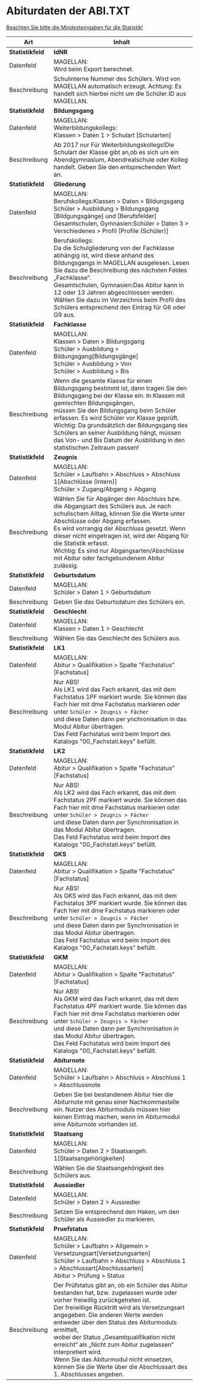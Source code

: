 # Abiturdaten der ABI.TXT

[Beachten Sie bitte die Mindesteingaben für die Statistik!](https://doc.ls.stueber.de/nordrhein-westfalen/abs-bbs/#voraussetzungen-für-alle-statistikdaten)

| Art           | Inhalt                                   |
|---------------|------------------------------------------|
|**Statistikfeld**| **ldNR**                                     |
| Datenfeld     | MAGELLAN:<br/>Wird beim Export berechnet. |
| Beschreibung  | Schulinterne Nummer des Schülers. Wird von MAGELLAN automatisch erzeugt. Achtung: Es handelt sich hierbei nicht um die Schüler.ID aus MAGELLAN. |
|**Statistikfeld**| **Bildungsgang**                             |
| Datenfeld     | MAGELLAN:<br/>Weiterbildungskollegs:<br/>Klassen > Daten 1 > Schulart [Schularten] |
| Beschreibung  | Ab 2017 nur Für Weiterbildungskollegs!Die Schulart der Klasse gibt an,ob es sich um ein Abendgymnasium, Abendrealschule oder Kolleg handelt. Geben Sie den entsprechenden Wert an. |
|**Statistikfeld**| **Gliederung**                               |
| Datenfeld     | MAGELLAN:<br/>Berufskollegs:Klassen > Daten > Bildungsgang <br/>Schüler > Ausbildung > Bildungsgang [Bildgungsgänge] und [Berufsfelder]<br/>Gesamtschulen, Gymnasien:Schüler > Daten 3 > Verschiedenes > Profil [Profile (Schüler)] |
| Beschreibung  | Berufskollegs:<br/>Da die Schulgliederung von der Fachklasse abhängig ist, wird diese anhand des Bildungsgangs in MAGELLAN ausgelesen. Lesen Sie dazu die Beschreibung des nächsten Feldes „Fachklasse“.<br/>  Gesamtschulen, Gymnasien:Das Abitur kann in 12 oder 13 Jahren abgeschlossen werden. Wählen Sie dazu im Verzeichnis beim Profil des Schülers entsprechend den Eintrag für G8 oder G9 aus. |
|**Statistikfeld**| **Fachklasse**                               |
| Datenfeld     | MAGELLAN:<br/>Klassen > Daten > Bildungsgang<br/>Schüler > Ausbildung > Bildungsgang[Bildungsgänge]<br/>Schüler > Ausbildung > Von<br/>Schüler > Ausbildung > Bis |
| Beschreibung  | Wenn die gesamte Klasse für einen Bildungsgang bestimmt ist, dann tragen Sie den Bildungsgang bei der Klasse ein. In Klassen mit gemischten Bildungsgängen, <br/>  müssen Sie den Bildungsgang beim Schüler erfassen. Es wird Schüler vor Klasse geprüft. <br/>  Wichtig: Da grundsätzlich der Bildungsgang des Schülers an seiner Ausbildung hängt, müssen das Von- und Bis Datum der Ausbildung in den statistischen Zeitraum passen! |
|**Statistikfeld**| **Zeugnis**                                  |
| Datenfeld     | MAGELLAN:<br/>Schüler > Laufbahn > Abschluss > Abschluss 1[Abschlüsse (Intern)]<br/>Schüler > Zugang/Abgang > Abgang |
| Beschreibung  | Wählen Sie für Abgänger den Abschluss bzw. die Abgangsart des Schülers aus. Je nach schulischem Alltag, können Sie die Werte unter Abschlüsse oder Abgang erfassen. <br/>  Es wird vorrangig der Abschluss gesetzt. Wenn dieser nicht eingetragen ist, wird der Abgang für die Statistik erfasst. <br/>  Wichtig: Es sind nur Abgangsarten/Abschlüsse mit Abitur oder fachgebundenem Abitur zulässig. |
|**Statistikfeld**| **Geburtsdatum**                             |
| Datenfeld     | MAGELLAN:<br/>Schüler > Daten 1 > Geburtsdatum |
| Beschreibung  | Geben Sie das Geburtsdatum des Schülers ein. |
|**Statistikfeld**| **Geschlecht**                               |
| Datenfeld     | MAGELLAN:<br/>Klassen > Daten 1 > Geschlecht |
| Beschreibung  | Wählen Sie das Geschlecht des Schülers aus. |
|**Statistikfeld**| **LK1**                                      |
| Datenfeld     | MAGELLAN:<br/>Abitur > Qualifikation > Spalte "Fachstatus" [Fachstatus] |
| Beschreibung  | Nur ABS!<br/>  Als LK1 wird das Fach erkannt, das mit dem Fachstatus 1PF markiert wurde. Sie können das Fach hier mit dme Fachstatus markieren oder unter ```Schüler > Zeugnis > Fächer``` <br/>  und diese Daten dann per ynchronisation in das Modul Abitur übertragen.<br/>  Das Feld Fachstatus wird beim Import des Katalogs "00_Fachstati.keys" befüllt. |
|**Statistikfeld**| **LK2**                                      |
| Datenfeld     | MAGELLAN:<br/>Abitur > Qualifikation > Spalte "Fachstatus" [Fachstatus] |
| Beschreibung  | Nur ABS!<br/>  Als LK2 wird das Fach erkannt, das mit dem Fachstatus 2PF markiert wurde. Sie können das Fach hier mit dme Fachstatus markieren oder unter ```Schüler > Zeugnis > Fächer``` <br/>  und diese Daten dann per Synchronisation in das Modul Abitur übertragen.<br/>  Das Feld Fachstatus wird beim Import des Katalogs "00_Fachstati.keys" befüllt. |
|**Statistikfeld**| **GKS**                                      |
| Datenfeld     | MAGELLAN:<br/>Abitur > Qualifikation > Spalte "Fachstatus" [Fachstatus] |
| Beschreibung  | Nur ABS!<br/>  Als GKS wird das Fach erkannt, das mit dem Fachstatus 3PF markiert wurde. Sie können das Fach hier mit dme Fachstatus markieren oder unter ```Schüler > Zeugnis > Fächer``` <br/>  und diese Daten dann per Synchronisation in das Modul Abitur übertragen.<br/>  Das Feld Fachstatus wird beim Import des Katalogs "00_Fachstati.keys" befüllt. |
|**Statistikfeld**| **GKM**    |
| Datenfeld     | MAGELLAN:<br/>Abitur > Qualifikation > Spalte "Fachstatus" [Fachstatus] |
| Beschreibung  | Nur ABS!<br/>  Als GKM wird das Fach erkannt, das mit dem Fachstatus 4PF markiert wurde. Sie können das Fach hier mit dme Fachstatus markieren oder unter ```Schüler > Zeugnis > Fächer``` <br/>  und diese Daten dann per Synchronisation in das Modul Abitur übertragen.<br/>  Das Feld Fachstatus wird beim Import des Katalogs "00_Fachstati.keys" befüllt. |
|**Statistikfeld**| **Abiturnote**                               |
| Datenfeld     | MAGELLAN:<br/>Schüler > Laufbahn > Abschluss > Abschluss 1 > Abschlussnote |
| Beschreibung  | Geben Sie bei bestandenem Abitur hier die Abiturnote mit genau einer Nachkommastelle ein. Nutzer des Abiturmoduls müssen hier keinen Eintrag machen, wenn im Abiturmodul eine Abiturnote vorhanden ist. |
|**Statistikfeld**| **Staatsang**                                |
| Datenfeld     | MAGELLAN:<br/>Schüler > Daten 2 > Staatsangeh. 1[Staatsangehörigkeiten] |
| Beschreibung  | Wählen Sie die Staatsangehörigkeit des Schülers aus. |
|**Statistikfeld**| **Aussiedler**                               |
| Datenfeld     | MAGELLAN:<br/>Schüler > Daten 2 > Aussiedler |
| Beschreibung  | Setzen Sie entsprechend den Haken, um den Schüler als Aussiedler zu markieren. |
|**Statistikfeld**| **Pruefstatus**                              |
| Datenfeld     | MAGELLAN:<br/>Schüler > Laufbahn > Allgemein > Versetzungsart[Versetzungsarten]<br/>Schüler > Laufbahn > Abschluss > Abschluss 1 > Abschlussart[Abschlussarten]<br/>Abitur > Prüfung > Status |
| Beschreibung  | Der Prüfstatus gibt an, ob ein Schüler das Abitur bestanden hat, bzw. zugelassen wurde oder vorher freiwillig zurückgetreten ist. <br/>  Der freiwillige Rücktritt wird als Versetzungsart angegeben. Die anderen Werte werden entweder über den Status des Abiturmoduls ermittelt, <br/>  wobei der Status „Gesamtqualifikation nicht erreicht“ als „Nicht zum Abitur zugelassen“ interpretiert wird. <br/>  Wenn Sie das Abiturmodul nicht einsetzen, können Sie die Werte über die Abschlussart des 1. Abschlusses angeben. |
